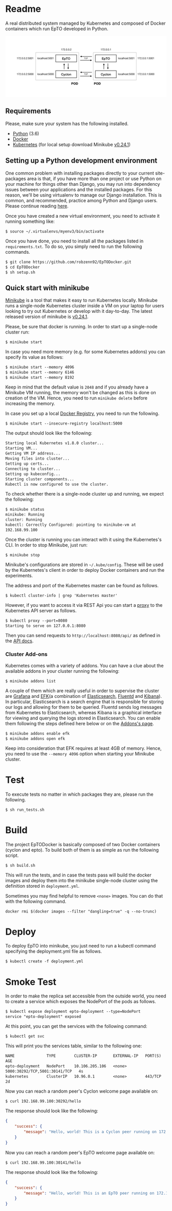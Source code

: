 # Readme

A real distributed system managed by Kubernetes and composed of Docker containers which run EpTO developed in Python.

![EpTO Network](https://raw.githubusercontent.com/robzenn92/EpTODocker/master/resources/epto_pod_network/epto_pod_network.jpg)

## Requirements

Please, make sure your system has the following installed.
- [Python](https://www.python.org) (3.6)
- [Docker](https://www.docker.com)
- [Kubernetes](https://kubernetes.io) (for local setup download Minikube [v0.24.1](https://github.com/kubernetes/minikube/blob/v0.24.1/CHANGELOG.md))


## Setting up a Python development environment

One common problem with installing packages directly to your current site-packages area is that, if you have more than one project or use Python on your machine for things other than Django, you may run into dependency issues between your applications and the installed packages. For this reason, we'll be using virtualenv to manage our Django installation. This is common, and recommended, practice among Python and Django users. Please continue reading [here](https://jeffknupp.com/blog/2012/02/09/starting-a-django-project-the-right-way/).

Once you have created a new virtual environment, you need to activate it running something like:

```
$ source ~/.virtualenvs/myenv3/bin/activate
```

Once you have done, you need to install all the packages listed in `requirements.txt`. To do so, you simply need to run the following commands.

```
$ git clone https://github.com/robzenn92/EpTODocker.git
$ cd EpTODocker
$ sh setup.sh
```

## Quick start with minikube

[Minikube](https://github.com/kubernetes/minikube) is a tool that makes it easy to run Kubernetes locally. Minikube runs a single-node Kubernetes cluster inside a VM on your laptop for users looking to try out Kubernetes or develop with it day-to-day. The latest released version of minikube is [v0.24.1](https://github.com/kubernetes/minikube/blob/v0.24.1/CHANGELOG.md).

Please, be sure that docker is running. In order to start up a single-node cluster run:

```
$ minikube start
```

In case you need more memory (e.g. for some Kubernetes addons) you can specify its value as follows:

```
$ minikube start --memory 4096
$ minikube start --memory 6146
$ minikube start --memory 8192
```

Keep in mind that the default value is `2048` and if you already have a Minikube VM running, the memory won't be changed as this is done on creation of the VM. Hence, you need to run `minikube delete` before increasing the memory. 

In case you set up a local [Docker Registry](https://docs.docker.com/registry/), you need to run the following.

```
$ minikube start --insecure-registry localhost:5000
```


The output should look like the following:

```
Starting local Kubernetes v1.8.0 cluster...
Starting VM...
Getting VM IP address...
Moving files into cluster...
Setting up certs...
Connecting to cluster...
Setting up kubeconfig...
Starting cluster components...
Kubectl is now configured to use the cluster.
```

To check whether there is a single-node cluster up and running, we expect the following:

```
$ minikube status
minikube: Running
cluster: Running
kubectl: Correctly Configured: pointing to minikube-vm at 192.168.99.100
```

Once the cluster is running you can interact with it using the Kubernetes's CLI. In order to stop Minikube, just run:

```
$ minikube stop
```

Minikube's configurations are stored in `~/.kube/config`. These will be used by the Kubernetes's client in order to deploy Docker containers and run the experiments.

The address and port of the Kubernetes master can be found as follows.

```
$ kubectl cluster-info | grep 'Kubernetes master'
```

However, if you want to access it via REST Api you can start a [proxy](https://kubernetes.io/docs/tasks/access-kubernetes-api/http-proxy-access-api/) to the Kubernetes API server as follows.

```
$ kubectl proxy --port=8080
Starting to serve on 127.0.0.1:8080
```

Then you can send requests to `http://localhost:8080/api/` as defined in the [API docs](https://kubernetes.io/docs/api-reference/v1.8/).

### Cluster Add-ons

Kubernetes comes with a variety of addons. You can have a clue about the available addons in your cluster running the following:

```
$ minikube addons list
```

A couple of them which are really useful in order to supervise the cluster are [Grafana](https://github.com/grafana/kubernetes-app) and [EFK](https://github.com/kubernetes/kubernetes/tree/v1.8.0/cluster/addons/fluentd-elasticsearch)(a combination of [Elasticsearch](https://www.elastic.co), [Fluentd](https://www.fluentd.org) and [Kibana](https://www.elastic.co/products/kibana)).
In particular, Elasticsearch is a search engine that is responsible for storing our logs and allowing for them to be queried. Fluentd sends log messages from Kubernetes to Elasticsearch, whereas Kibana is a graphical interface for viewing and querying the logs stored in Elasticsearch.
You can enable them following the steps defined here below or on the [Addons's page](https://github.com/kubernetes/minikube/blob/master/docs/addons.md).

```
$ minikube addons enable efk
$ minikube addons open efk
```

Keep into consideration that EFK requires at least 4GB of memory. Hence, you need to use the `--memory 4096` option when starting your Minikube cluster.

# Test

To execute tests no matter in which packages they are, please run the following.

```
$ sh run_tests.sh
```

# Build

The project EpTODocker is basically composed of two Docker containers (cyclon and epto). To build both of them is as simple as run the following script. 

```
$ sh build.sh
```

This will run the tests, and in case the tests pass will build the docker images and deploy them into the minikube single-node cluster using the definition stored in `deployment.yml`.

Sometimes you may find helpful to remove `<none>` images. You can do that with the following command.

```
docker rmi $(docker images --filter "dangling=true" -q --no-trunc)
```

# Deploy

To deploy EpTO into minikube, you just need to run a kubectl command specifying the deployment.yml file as follows.

```
$ kubectl create -f deployment.yml
```

# Smoke Test

In order to make the replica set accessible from the outside world, you need to create a service which exposes the NodePort of the pods as follows.

```
$ kubectl expose deployment epto-deployment --type=NodePort
service "epto-deployment" exposed
```

At this point, you can get the services with the following command:

```
$ kubectl get svc
```

This will print you the services table, similar to the following one:

```
NAME              TYPE        CLUSTER-IP       EXTERNAL-IP   PORT(S)                         AGE
epto-deployment   NodePort    10.106.205.106   <none>        5000:30292/TCP,5001:30141/TCP   4s
kubernetes        ClusterIP   10.96.0.1        <none>        443/TCP                         2d
```

Now you can reach a random peer's Cyclon welcome page available on:

```
$ curl 192.168.99.100:30292/hello
```

The response should look like the following:

```json
{
    "success": {
        "message": "Hello, world! This is a Cyclon peer running on 172.17.0.2."
    }
}
```


Now you can reach a random peer's EpTO welcome page available on:

```
$ curl 192.168.99.100:30141/hello
```

The response should look like the following:

```json
{
    "success": {
        "message": "Hello, world! This is an EpTO peer running on 172.17.0.14."
    }
}
```